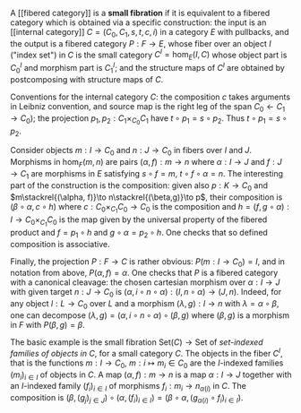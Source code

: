 A [[fibered category]] is a **small fibration** if it is equivalent to a fibered category which is obtained via a specific construction: the input is an [[internal category]] $C = (C_0,C_1,s,t,c,i)$ in a category $E$ with pullbacks, and the output is a fibered category $P:F\to E$, whose fiber over an object $I$ ("index set") in $C$ is the small category $C^I = \hom_E(I,C)$ whose object part is $C_0^I$ and morphism part is $C_1^I$; and the structure maps of $C^I$ are obtained by postcomposing with structure maps of $C$.  

Conventions for the internal category $C$: the composition $c$ takes arguments in Leibniz convention, and source map is the right leg of the span $C_0\leftarrow C_1\to C_0)$; the projection $p_1,p_2:C_1\times_{C_0} C_1$ have $t\circ p_1 = s\circ p_2$. Thus $t\circ p_1 = s\circ p_2$.

Consider objects $m:I\to C_0$ and $n:J\to C_0$ in fibers over $I$ and $J$. Morphisms in $\hom_F(m,n)$ are pairs $(\alpha,f):m\to n$ where $\alpha:I\to J$ and $f:J\to C_1$ are morphisms in $E$ satisfying $s\circ f = m$, $t\circ f\circ\alpha = n$. The interesting part of the construction is the composition: given also $p:K\to C_0$ and $m\stackrel{(\alpha, f)}\to n\stackrel{(\beta,g)}\to p$, their composition is $(\beta\circ\alpha,c\circ h)$ where $c:C_0\times_{C_1} C_0\to C_0$ is the composition and $h=(f,g\circ\alpha):I\to C_0\times_{C_1} C_0$ is the map given by the universal property of the fibered product and $f =p_1\circ h$ and $g\circ\alpha = p_2\circ h$. One checks that so defined composition is associative.

Finally, the projection $P:F\to C$ is rather obvious: $P(m:I\to C_0) = I$, and in notation from above, $P(\alpha,f)=\alpha$. One checks that $P$ is a fibered category with a canonical cleavage: the chosen cartesian morphism over $\alpha : I\to J$ with given target $n:J\to C_0$ is $(\alpha,i\circ n\circ\alpha):(I,n\circ\alpha)\to(J,n)$. Indeed, for any object $l:L\to C_0$ over $L$ and a morphism $(\lambda,g):l\to n$ with $\lambda = \alpha\circ\beta$, one can decompose $(\lambda,g)=(\alpha,i\circ n\circ\alpha)\circ(\beta,g)$ where $(\beta,g)$ is a morphism in $F$ with $P(\beta,g)=\beta$.

The basic example is the small fibration $\mathrm{Set}(C)\to\mathrm{Set}$ of *set-indexed families of objects in $C$*, for a small category $C$. The objects in the fiber $C^I$, that is the functions $m:I\to C_0$, $m:i\mapsto m_i\in C_0$ are the $I$-indexed families $(m_i)_{i\in I}$ of objects in $C$. A map $(\alpha,f):m\to n$ is a map $\alpha:I\to J$ together with an $I$-indexed family $(f_i)_{i\in I}$ of morphisms $f_i:m_i\to n_{\alpha(i)}$ in $C$. The composition is $(\beta,(g_j)_{j\in J})\circ(\alpha,(f_i)_{i\in I})= (\beta\circ\alpha,(g_{\alpha(i)}\circ f_i)_{i\in I})$.